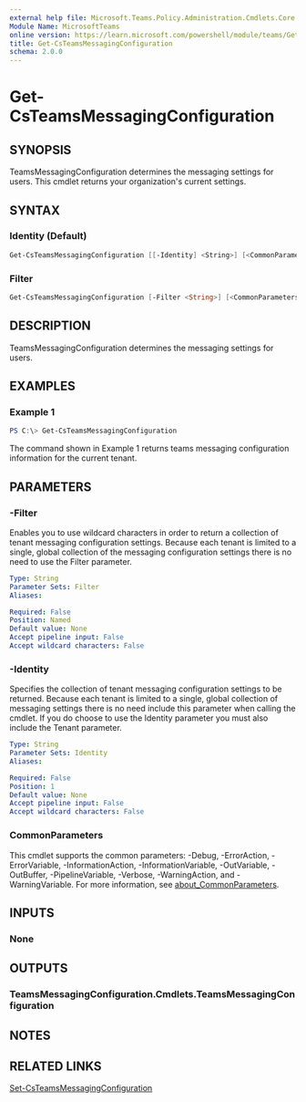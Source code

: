 ```yaml
---
external help file: Microsoft.Teams.Policy.Administration.Cmdlets.Core.dll-Help.xml
Module Name: MicrosoftTeams
online version: https://learn.microsoft.com/powershell/module/teams/Get-CsTeamsMessagingConfiguration
title: Get-CsTeamsMessagingConfiguration
schema: 2.0.0
---
```


# Get-CsTeamsMessagingConfiguration

## SYNOPSIS

TeamsMessagingConfiguration determines the messaging settings for users. This cmdlet returns your organization's current settings.

## SYNTAX

### Identity (Default)

```powershell
Get-CsTeamsMessagingConfiguration [[-Identity] <String>] [<CommonParameters>]
```

### Filter

```powershell
Get-CsTeamsMessagingConfiguration [-Filter <String>] [<CommonParameters>]
```

## DESCRIPTION

TeamsMessagingConfiguration determines the messaging settings for users.

## EXAMPLES

### Example 1

```powershell
PS C:\> Get-CsTeamsMessagingConfiguration
```

The command shown in Example 1 returns teams messaging configuration information for the current tenant.

## PARAMETERS

### -Filter

Enables you to use wildcard characters in order to return a collection of tenant messaging configuration settings. Because each tenant is limited to a single, global collection of the messaging configuration settings there is no need to use the Filter parameter.

```yaml
Type: String
Parameter Sets: Filter
Aliases:

Required: False
Position: Named
Default value: None
Accept pipeline input: False
Accept wildcard characters: False
```

### -Identity

Specifies the collection of tenant messaging configuration settings to be returned. Because each tenant is limited to a single, global collection of messaging settings there is no need include this parameter when calling the cmdlet. If you do choose to use the Identity parameter you must also include the Tenant parameter.

```yaml
Type: String
Parameter Sets: Identity
Aliases:

Required: False
Position: 1
Default value: None
Accept pipeline input: False
Accept wildcard characters: False
```

### CommonParameters

This cmdlet supports the common parameters: -Debug, -ErrorAction, -ErrorVariable, -InformationAction, -InformationVariable, -OutVariable, -OutBuffer, -PipelineVariable, -Verbose, -WarningAction, and -WarningVariable. For more information, see [about_CommonParameters](http://go.microsoft.com/fwlink/?LinkID=113216).

## INPUTS

### None

## OUTPUTS

### TeamsMessagingConfiguration.Cmdlets.TeamsMessagingConfiguration

## NOTES

## RELATED LINKS

[Set-CsTeamsMessagingConfiguration](https://learn.microsoft.com/powershell/module/teams/set-csteamsmessagingconfiguration)
